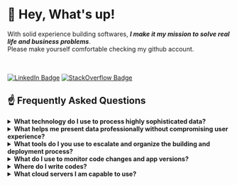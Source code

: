 # 👋 Hey, What's up!

With solid experience building softwares, **_I make it my mission to solve real life and business problems_**.
<br>Please make yourself comfortable checking my github account.

<!-- Want to know more about me? [Check out my website.](https://reamonsumapig.dev/) -->
<br><br>
[![LinkedIn Badge](https://img.shields.io/badge/LinkedIn-Profile-informational?style=flat&logo=linkedin&logoColor=0D76A8&color=0D76A8)](https://www.linkedin.com/in/braydon-coyer/)
[![StackOverflow Badge](https://img.shields.io/badge/StackOverflow-Profile-informational?style=flat&logo=stackOverflow&logoColor=orange&color=orange)](https://stackoverflow.com/users/5531941/reamon-c-sumapig)
<br>

## ☝️ Frequently Asked Questions
<details>
<summary><strong>What technology do I use to process highly sophisticated data?</strong></summary>
<ul>
  <li><a href="https://www.python.org/">Python</a></li>
  <li><a href="https://www.djangoproject.com/">Django</a></li>
  <li><a href="https://www.django-rest-framework.org/">Django Rest Framework</a></li>
  <li><a href="https://www.postgresql.org/">Postgres</a></li>
  <li><a href="https://docs.celeryq.dev/en/stable/django/first-steps-with-django.html">Celery</a></li>
  <li><a href="https://redis.io/">Redis</a></li>
  <li><a href="https://pandas.pydata.org//">Pandas</a></li>
</ul> 
</details>

<details>
<summary><strong>What helps me present data professionally without compromising user experience?</strong></summary>
<ul>
  <li><a target="_blank" href="https://quasar.dev/">Quasar</a></li>
  <li><a target="_blank" href="https://vuejs.org/">VueJS</a></li>
  <li><a target="_blank" href="https://nuxtjs.org/">NuxtJS</a></li>
  <li><a target="_blank" href="https://www.npmjs.com/">NPM</a></li>
  <li><a target="_blank" href="https://nodejs.org/en/">NodeJS</a></li>
  <li><a target="_blank" href="https://angularjs.org/">AngularJs</a></li>
  <li><a target="_blank" href="https://www.javascript.com/">Javascript</a></li>
  <li><a target="_blank" href="https://getbootstrap.com/">Bootstrap4</a></li>
  <li><a target="_blank" href="https://en.wikipedia.org/wiki/CSS">CSS</a></li>
</ul> 
</details>

<details>
<summary><strong>What tools do I you use to escalate and organize the building and deployment process? </strong></summary>
<ul>
  <li><a target="_blank" href="https://www.docker.com/">Docker</a></li>
  <li><a target="_blank" href="https://docs.docker.com/compose/">Docker-Compose</a></li>
  <li><a target="_blank" href="https://www.nginx.com/">Nginx</a></li>
  <li><a target="_blank" href="http://supervisord.org/">Supervisord</a></li>
  <li><a target="_blank" href="https://www.fabfile.org/installing.html">Fabric</a></li>
  <li><a target="_blank" href="https://kubernetes.io/">Kubernetes</a></li>
  <li><a target="_blank" href="https://circleci.com/">Circleci</a></li>
</ul>
</details>

<details>
<summary><strong>What do I use to monitor code changes and app versions?</strong></summary>
<ul>
  <li><a target="_blank" href="https://github.com/">Github</a></li>
  <li><a target="_blank" href="https://bitbucket.org/product/">Bitbucket</a></li>
</ul>
</details>

<details>
<summary><strong>Where do I write codes?</strong></summary>
<ul>
  <li><a target="_blank" href="https://visualstudio.microsoft.com/">Visual Studio</a></li>
  <li><a target="_blank" href="https://www.vim.org/">Vim</a></li>
  <li><a target="_blank" href="https://help.gnome.org/users/gedit/stable/">Gedit</a></li>
</ul>
</details>

<details>
<summary><strong>What cloud servers I am capable to use?</strong></summary>
<ul>
  <li><a target="_blank" href="https://cloud.google.com/">Google Cloud</a></li>
  <li><a target="_blank" href="https://www.digitalocean.com/">Digital Ocean</a></li>
  <li><a target="_blank" href="https://aws.amazon.com/">Amazon Web Services</a></li>
  <li><a target="_blank" href="https://www.heroku.com/">Heroku</a></li>
</ul>
</details>
